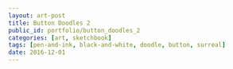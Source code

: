 ```yaml
---
layout: art-post
title: Button Doodles 2
public_id: portfolio/button_doodles_2
categories: [art, sketchbook]
tags: [pen-and-ink, black-and-white, doodle, button, surreal]
date: 2016-12-01
---
```

